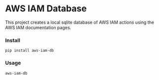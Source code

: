 # AWS IAM Database

This project creates a local sqlite database of AWS IAM actions using the AWS IAM documentation pages.

### Install

`pip install aws-iam-db`

### Usage

`aws-iam-db`
